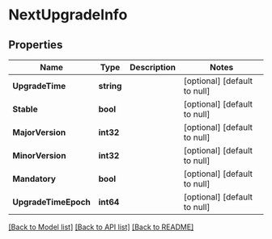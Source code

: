 # NextUpgradeInfo

## Properties
Name | Type | Description | Notes
------------ | ------------- | ------------- | -------------
**UpgradeTime** | **string** |  | [optional] [default to null]
**Stable** | **bool** |  | [optional] [default to null]
**MajorVersion** | **int32** |  | [optional] [default to null]
**MinorVersion** | **int32** |  | [optional] [default to null]
**Mandatory** | **bool** |  | [optional] [default to null]
**UpgradeTimeEpoch** | **int64** |  | [optional] [default to null]

[[Back to Model list]](../README.md#documentation-for-models) [[Back to API list]](../README.md#documentation-for-api-endpoints) [[Back to README]](../README.md)


